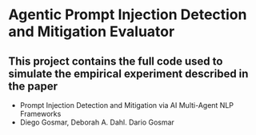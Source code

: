 # Agentic Prompt Injection Detection and Mitigation Evaluator

## This project contains the full code used to simulate the empirical experiment described in the paper
* Prompt Injection Detection and Mitigation via AI Multi-Agent NLP Frameworks
* Diego Gosmar, Deborah A. Dahl. Dario Gosmar
